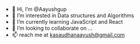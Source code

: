 - 👋 Hi, I’m @Aayushgup
- 👀 I’m interested in Data structures and Algorithms
- 🌱 I’m currently learning JavaScript and React
- 💞️ I’m looking to collaborate on ...
- 📫 reach me at kasaudhanaayush@gmail.com

<!---
Aayushgup/Aayushgup is a ✨ special ✨ repository because its `README.md` (this file) appears on your GitHub profile.
You can click the Preview link to take a look at your changes.
--->
